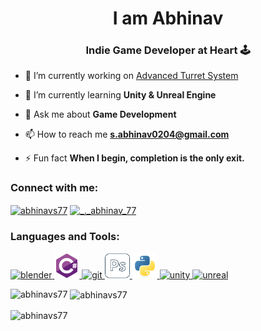 <h1 align="center">I am Abhinav</h1>
<h3 align="center">Indie Game Developer at Heart 🕹️</h3>

- 🔭 I’m currently working on [Advanced Turret System](https://github.com/AbhinavS77/AbhinavS77.git)

- 🌱 I’m currently learning **Unity & Unreal Engine**

- 💬 Ask me about **Game Development**

- 📫 How to reach me **s.abhinav0204@gmail.com**

- ⚡ Fun fact **When I begin, completion is the only exit.**

<h3 align="left">Connect with me:</h3>
<p align="left">
<a href="https://linkedin.com/in/abhinavs77" target="blank"><img align="center" src="https://raw.githubusercontent.com/rahuldkjain/github-profile-readme-generator/master/src/images/icons/Social/linked-in-alt.svg" alt="abhinavs77" height="30" width="40" /></a>
<a href="https://instagram.com/_._abhinav_77" target="blank"><img align="center" src="https://raw.githubusercontent.com/rahuldkjain/github-profile-readme-generator/master/src/images/icons/Social/instagram.svg" alt="_._abhinav_77" height="30" width="40" /></a>
</p>

<h3 align="left">Languages and Tools:</h3>
<p align="left"> <a href="https://www.blender.org/" target="_blank" rel="noreferrer"> <img src="https://download.blender.org/branding/community/blender_community_badge_white.svg" alt="blender" width="40" height="40"/> </a> <a href="https://www.w3schools.com/cs/" target="_blank" rel="noreferrer"> <img src="https://raw.githubusercontent.com/devicons/devicon/master/icons/csharp/csharp-original.svg" alt="csharp" width="40" height="40"/> </a> <a href="https://git-scm.com/" target="_blank" rel="noreferrer"> <img src="https://www.vectorlogo.zone/logos/git-scm/git-scm-icon.svg" alt="git" width="40" height="40"/> </a> <a href="https://www.photoshop.com/en" target="_blank" rel="noreferrer"> <img src="https://raw.githubusercontent.com/devicons/devicon/master/icons/photoshop/photoshop-line.svg" alt="photoshop" width="40" height="40"/> </a> <a href="https://www.python.org" target="_blank" rel="noreferrer"> <img src="https://raw.githubusercontent.com/devicons/devicon/master/icons/python/python-original.svg" alt="python" width="40" height="40"/> </a> <a href="https://unity.com/" target="_blank" rel="noreferrer"> <img src="https://www.vectorlogo.zone/logos/unity3d/unity3d-icon.svg" alt="unity" width="40" height="40"/> </a> <a href="https://unrealengine.com/" target="_blank" rel="noreferrer"> <img src="https://raw.githubusercontent.com/kenangundogan/fontisto/036b7eca71aab1bef8e6a0518f7329f13ed62f6b/icons/svg/brand/unreal-engine.svg" alt="unreal" width="40" height="40"/> </a> </p>

<p><img align="left" src="https://github-readme-stats.vercel.app/api/top-langs?username=abhinavs77&show_icons=true&locale=en&layout=compact" alt="abhinavs77" /></p>

<p>&nbsp;<img align="center" src="https://github-readme-stats.vercel.app/api?username=abhinavs77&show_icons=true&locale=en" alt="abhinavs77" /></p>

<p><img align="center" src="https://github-readme-streak-stats.herokuapp.com/?user=abhinavs77&" alt="abhinavs77" /></p>
